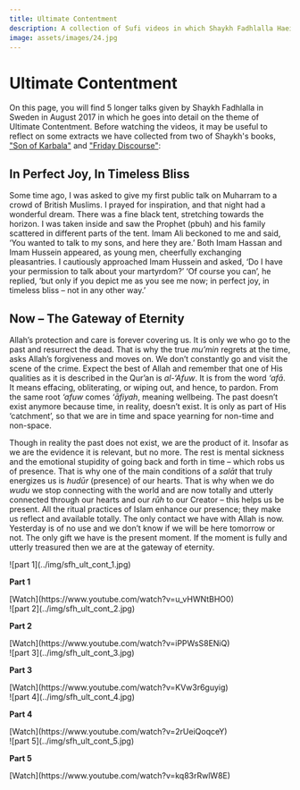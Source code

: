 ```yaml
---
title: Ultimate Contentment
description: A collection of Sufi videos in which Shaykh Fadhlalla Haeir discusses the theme of ultimate contentment.
image: assets/images/24.jpg
---
```


# Ultimate Contentment

On this page, you will find 5 longer talks given by Shaykh Fadhlalla in Sweden in August 2017 in which he goes into detail on the theme of Ultimate Contentment. Before watching the videos, it may be useful to reflect on some extracts we have collected from two of Shaykh's books, <a href="https://zahrapublications.pub/book-SonOfKarbala.php#bookTitle" target="_blank">"Son of Karbala"</a> and <a href="https://zahrapublications.pub/book-FridayDiscourses-Volume1.php#bookTitle" target="_blank">"Friday Discourse"</a>:

## In Perfect Joy, In Timeless Bliss

Some time ago, I was asked to give my first public talk on Muharram to a crowd of British Muslims. I prayed for inspiration, and that night had a wonderful dream. There was a fine black tent, stretching towards the horizon. I was taken inside and saw the Prophet (pbuh) and his family scattered in different parts of the tent. Imam Ali beckoned to me and said, ‘You wanted to talk to my sons, and here they are.’ Both Imam Hassan and Imam Hussein appeared, as young men, cheerfully exchanging pleasantries. I cautiously approached Imam Hussein and asked, ‘Do I have your permission to talk about your martyrdom?’ ‘Of course you can’, he replied, ‘but only if you depict me as you see me now; in perfect joy, in timeless bliss – not in any other way.’ 

## Now – The Gateway of Eternity  

Allah’s protection and care is forever covering us. It is only we who go to the past and resurrect the dead. That is why the true _mu’min_ regrets at the time, asks Allah’s forgiveness and moves on. We don’t constantly go and visit the scene of the crime. Expect the best of Allah and remember that one of His qualities as it is described in the Qur’an is _al-‘Afuw_. It is from the word _‘afā_. It means effacing, obliterating, or wiping out, and hence, to pardon. From the same root _‘afuw_ comes _‘āfiyah_, meaning wellbeing. The past doesn’t exist anymore because time, in reality, doesn’t exist. It is only as part of His ‘catchment’, so that we are in time and space yearning for non-time and non-space.      

Though in reality the past does not exist, we are the product of it. Insofar as we are the evidence it is relevant, but no more. The rest is mental sickness and the emotional stupidity of going back and forth in time – which robs us of presence. That is why one of the main conditions of a _salāt_ that truly energizes us is _hudūr_ (presence) of our hearts. That is why when we do _wudu_ we stop connecting with the world and are now totally and utterly connected through our hearts and our _rūh_ to our Creator – this helps us be present. All the ritual practices of Islam enhance our presence; they make us reflect and available totally. The only contact we have with Allah is now. Yesterday is of no use and we don’t know if we will be here tomorrow or not. The only gift we have is the present moment. If the moment is fully and utterly treasured then we are at the gateway of eternity.

<div markdown="1" class="card video sidebar center gemoji center-content">

<div markdown="2" class="video-image">
![part 1](../img/sfh_ult_cont_1.jpg)
</div>

**Part 1**

<div markdown="3" class="video-link">
[Watch](https://www.youtube.com/watch?v=u_vHWNtBHO0)
</div>

</div>

<div markdown="1" class="card video sidebar center gemoji center-content">

<div markdown="2" class="video-image">
![part 2](../img/sfh_ult_cont_2.jpg)
</div>

**Part 2**

<div markdown="3" class="video-link">
[Watch](https://www.youtube.com/watch?v=iPPWsS8ENiQ)
</div>

</div>

<div markdown="1" class="card video sidebar center gemoji center-content">

<div markdown="2" class="video-image">
![part 3](../img/sfh_ult_cont_3.jpg)
</div>

**Part 3**

<div markdown="3" class="video-link">
[Watch](https://www.youtube.com/watch?v=KVw3r6guyig)
</div>

</div>

<div markdown="1" class="card video sidebar center gemoji center-content">

<div markdown="2" class="video-image">
![part 4](../img/sfh_ult_cont_4.jpg)
</div>

**Part 4**

<div markdown="3" class="video-link">
[Watch](https://www.youtube.com/watch?v=2rUeiQoqceY)
</div>

</div>

<div markdown="1" class="card video sidebar center gemoji center-content">

<div markdown="2" class="video-image">
![part 5](../img/sfh_ult_cont_5.jpg)
</div>

**Part 5**

<div markdown="3" class="video-link">
[Watch](https://www.youtube.com/watch?v=kq83rRwlW8E)
</div>

</div>